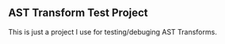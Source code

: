
AST Transform Test Project
-------------------------------

This is just a project I use for testing/debuging AST Transforms.
